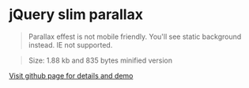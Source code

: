 # jQuery slim parallax

> Parallax effest is not mobile friendly. You'll see static background instead.
> IE not supported.


> Size: 1.88 kb and 835 bytes minified version

[Visit github page for details and demo](https://sajibsrs.github.io/jquery-slim-parallax "Project home page")

